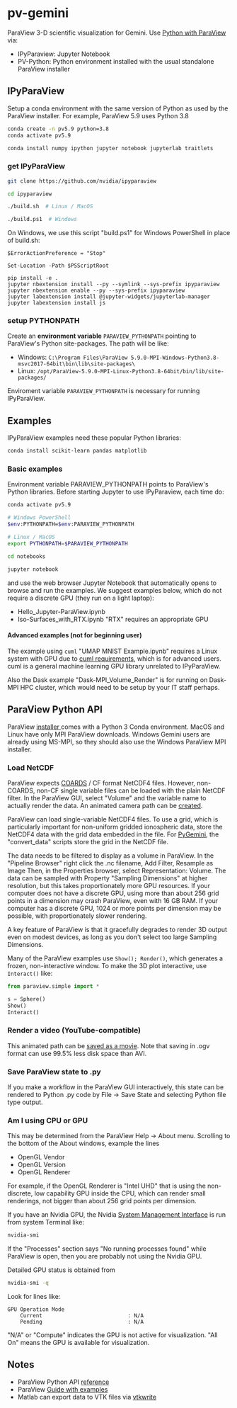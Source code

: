 # pv-gemini

ParaView 3-D scientific visualization for Gemini.
Use [Python with ParaView](https://www.paraview.org/python/) via:

* IPyParaview: Jupyter Notebook
* PV-Python: Python environment installed with the usual standalone ParaView installer

## IPyParaView

Setup a conda environment with the same version of Python as used by the ParaView installer.
For example, ParaView 5.9 uses Python 3.8

```sh
conda create -n pv5.9 python=3.8
conda activate pv5.9

conda install numpy ipython jupyter notebook jupyterlab traitlets
```

### get IPyParaView

```sh
git clone https://github.com/nvidia/ipyparaview

cd ipyparaview

./build.sh  # Linux / MacOS

./build.ps1  # Windows
```

On Windows, we use this script "build.ps1" for Windows PowerShell in place of build.sh:

```posh
$ErrorActionPreference = "Stop"

Set-Location -Path $PSScriptRoot

pip install -e .
jupyter nbextension install --py --symlink --sys-prefix ipyparaview
jupyter nbextension enable --py --sys-prefix ipyparaview
jupyter labextension install @jupyter-widgets/jupyterlab-manager
jupyter labextension install js
```

### setup PYTHONPATH

Create an **environment variable** `PARAVIEW_PYTHONPATH` pointing to ParaView's Python site-packages. The path will be like:

* Windows: `C:\Program Files\ParaView 5.9.0-MPI-Windows-Python3.8-msvc2017-64bit\bin\lib\site-packages\`
* Linux: `/opt/ParaView-5.9.0-MPI-Linux-Python3.8-64bit/bin/lib/site-packages/`

Enviroment variable `PARAVIEW_PYTHONPATH` is necessary for running IPyParaView.

## Examples

IPyParaView examples need these popular Python libraries:

```sh
conda install scikit-learn pandas matplotlib
```

### Basic examples

Environment variable PARAVIEW_PYTHONPATH points to ParaView's Python libraries.
Before starting Jupyter to use IPyParaview, each time do:

```sh
conda activate pv5.9

# Windows PowerShell
$env:PYTHONPATH=$env:PARAVIEW_PYTHONPATH

# Linux / MacOS
export PYTHONPATH=$PARAVIEW_PYTHONPATH
```

```sh
cd notebooks

jupyter notebook
```

and use the web browser Jupyter Notebook that automatically opens to browse and run the examples.
We suggest examples below, which do not require a discrete GPU (they run on a light laptop):

* Hello_Jupyter-ParaView.ipynb
* Iso-Surfaces_with_RTX.ipynb  "RTX" requires an appropriate GPU

#### Advanced examples (not for beginning user)

The example using `cuml` "UMAP MNIST Example.ipynb" requires a Linux system with GPU due to
[cuml requirements](https://rapids.ai/start.html),
which is for advanced users.
cuml is a general machine learning GPU library unrelated to IPyParaView.

Also the Dask example "Dask-MPI_Volume_Render" is for running on Dask-MPI HPC cluster, which would need to be setup by your IT staff perhaps.

## ParaView Python API

ParaView
[installer ](https://www.paraview.org/download/)
comes with a Python 3 Conda environment.
MacOS and Linux have only MPI ParaView downloads.
Windows Gemini users are already using MS-MPI, so they should also use the Windows ParaView MPI installer.

### Load NetCDF

ParaView expects
[COARDS](http://wiki.seas.harvard.edu/geos-chem/index.php/The_COARDS_netCDF_conventions_for_earth_science_data)
/ CF format NetCDF4 files.
However, non-COARDS, non-CF single variable files can be loaded with the plain NetCDF filter.
In the ParaView GUI, select "Volume" and the variable name to actually render the data.
An animated camera path can be [created](https://www.paraview.org/Wiki/Advanced_Animations#Follow_Path).

ParaView can load single-variable NetCDF4 files.
To use a grid, which is particularly important for non-uniform gridded ionospheric data, store the NetCDF4 data with the grid data embedded in the file.
For [PyGemini](https://github.com/gemini3d/pygemini),
the "convert_data" scripts store the grid in the NetCDF file.

The data needs to be filtered to display as a volume in ParaView.
In the "Pipeline Browser" right click the .nc filename, Add Filter, Resample as Image
Then, in the Properties browser, select Representation: Volume.
The data can be sampled with Property "Sampling Dimensions" at higher resolution, but this takes proportionately more GPU resources.
If your computer does not have a discrete GPU, using more than about 256 grid points in a dimension may crash ParaView, even with 16 GB RAM.
If your computer has a discrete GPU, 1024 or more points per dimension may be possible, with proportionately slower rendering.

A key feature of ParaView is that it gracefully degrades to render 3D output even on modest devices, as long as you don't select too large Sampling Dimensions.

Many of the ParaView examples use `Show(); Render()`, which generates a frozen, non-interactive window.
To make the 3D plot interactive, use `Interact()` like:

```python
from paraview.simple import *

s = Sphere()
Show()
Interact()
```

### Render a video (YouTube-compatible)

This animated path can be [saved as a movie](https://www.paraview.org/Wiki/Beginning_Pictures_and_Movies#Save_Animation_.28make_a_movie.29).
Note that saving in .ogv format can use 99.5% less disk space than AVI.

### Save ParaView state to .py

If you make a workflow in the ParaView GUI interactively, this state can be rendered to Python .py code by File &rarr; Save State and selecting Python file type output.

### Am I using CPU or GPU

This may be determined from the ParaView Help &rarr; About menu.
Scrolling to the bottom of the About windows, example the lines

* OpenGL Vendor
* OpenGL Version
* OpenGL Renderer

For example, if the OpenGL Renderer is "Intel UHD" that is using the non-discrete, low capability GPU inside the CPU, which can render small renderings, not bigger than about 256 grid points per dimension.

If you have an Nvidia GPU, the Nvidia
[System Management Interface](https://developer.nvidia.com/nvidia-system-management-interface)
is run from system Terminal like:

```sh
nvidia-smi
```

If the "Processes" section says "No running processes found" while ParaView is open, then you are probably not using the Nvidia GPU.

Detailed GPU status is obtained from

```sh
nvidia-smi -q
```

Look for lines like:

```
GPU Operation Mode
    Current                           : N/A
    Pending                           : N/A
```

"N/A" or "Compute" indicates the GPU is not active for visualization.
"All On" means the GPU is available for visualization.


## Notes

* ParaView Python API [reference](https://kitware.github.io/paraview-docs/latest/python/)
* ParaView [Guide with examples](https://www.paraview.org/paraview-guide/)
* Matlab can export data to VTK files via [vtkwrite](https://www.mathworks.com/matlabcentral/fileexchange/47814-vtkwrite-exports-various-2d-3d-data-to-paraview-in-vtk-file-format)
